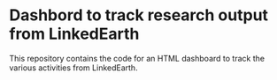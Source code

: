 # Dashbord to track research output from LinkedEarth
This repository contains the code for an HTML dashboard to track the various activities from LinkedEarth. 
